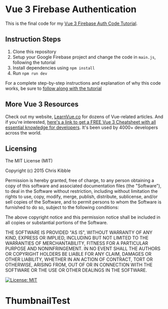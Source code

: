 # Vue 3 Firebase Authentication

This is the final code for my [Vue 3 Firebase Auth Code Tutorial](https://learnvue.co/2021/06/a-vue-firebase-authentication-tutorial-vue-3-and-firebase/).

## Instruction Steps
1. Clone this repository
2. Setup your Google Firebase project and change the code in ```main.js```, following the tutorial
3. Install dependencies using ```npm install```
4. Run ```npm run dev```

For a complete step-by-step instructions and explanation of why this code works, be sure to [follow along with the tutorial](https://learnvue.co/2021/06/a-vue-firebase-authentication-tutorial-vue-3-and-firebase/)

## More Vue 3 Resources

Check out my website, [LearnVue.co](https://learnvue.co) for dozens of Vue-related articles. And if you're interested, [here's a link to get a FREE Vue 3 Cheatsheet with all essential knowledge for developers](https://learnvue.co/vue-3-essentials-cheatsheet/). 
It's been used by 4000+ developers across the world.

## Licensing

The MIT License (MIT)

Copyright (c) 2015 Chris Kibble

Permission is hereby granted, free of charge, to any person obtaining a copy of this software and associated documentation files (the "Software"), to deal in the Software without restriction, including without limitation the rights to use, copy, modify, merge, publish, distribute, sublicense, and/or sell copies of the Software, and to permit persons to whom the Software is furnished to do so, subject to the following conditions:

The above copyright notice and this permission notice shall be included in all copies or substantial portions of the Software.

THE SOFTWARE IS PROVIDED "AS IS", WITHOUT WARRANTY OF ANY KIND, EXPRESS OR IMPLIED, INCLUDING BUT NOT LIMITED TO THE WARRANTIES OF MERCHANTABILITY, FITNESS FOR A PARTICULAR PURPOSE AND NONINFRINGEMENT. IN NO EVENT SHALL THE AUTHORS OR COPYRIGHT HOLDERS BE LIABLE FOR ANY CLAIM, DAMAGES OR OTHER LIABILITY, WHETHER IN AN ACTION OF CONTRACT, TORT OR OTHERWISE, ARISING FROM, OUT OF OR IN CONNECTION WITH THE SOFTWARE OR THE USE OR OTHER DEALINGS IN THE SOFTWARE.

[![License: MIT](https://img.shields.io/badge/License-MIT-yellow.svg)](https://opensource.org/licenses/MIT)

# ThumbnailTest
